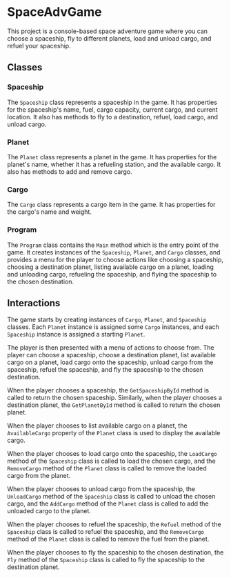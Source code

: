 # SpaceAdvGame

This project is a console-based space adventure game where you can choose a spaceship, fly to different planets, load and unload cargo, and refuel your spaceship.

## Classes

### Spaceship

The `Spaceship` class represents a spaceship in the game. It has properties for the spaceship's name, fuel, cargo capacity, current cargo, and current location. It also has methods to fly to a destination, refuel, load cargo, and unload cargo.

### Planet

The `Planet` class represents a planet in the game. It has properties for the planet's name, whether it has a refueling station, and the available cargo. It also has methods to add and remove cargo.

### Cargo

The `Cargo` class represents a cargo item in the game. It has properties for the cargo's name and weight.

### Program

The `Program` class contains the `Main` method which is the entry point of the game. It creates instances of the `Spaceship`, `Planet`, and `Cargo` classes, and provides a menu for the player to choose actions like choosing a spaceship, choosing a destination planet, listing available cargo on a planet, loading and unloading cargo, refueling the spaceship, and flying the spaceship to the chosen destination.

## Interactions

The game starts by creating instances of `Cargo`, `Planet`, and `Spaceship` classes. Each `Planet` instance is assigned some `Cargo` instances, and each `Spaceship` instance is assigned a starting `Planet`.

The player is then presented with a menu of actions to choose from. The player can choose a spaceship, choose a destination planet, list available cargo on a planet, load cargo onto the spaceship, unload cargo from the spaceship, refuel the spaceship, and fly the spaceship to the chosen destination.

When the player chooses a spaceship, the `GetSpaceshipById` method is called to return the chosen spaceship. Similarly, when the player chooses a destination planet, the `GetPlanetById` method is called to return the chosen planet.

When the player chooses to list available cargo on a planet, the `AvailableCargo` property of the `Planet` class is used to display the available cargo.

When the player chooses to load cargo onto the spaceship, the `LoadCargo` method of the `Spaceship` class is called to load the chosen cargo, and the `RemoveCargo` method of the `Planet` class is called to remove the loaded cargo from the planet.

When the player chooses to unload cargo from the spaceship, the `UnloadCargo` method of the `Spaceship` class is called to unload the chosen cargo, and the `AddCargo` method of the `Planet` class is called to add the unloaded cargo to the planet.

When the player chooses to refuel the spaceship, the `Refuel` method of the `Spaceship` class is called to refuel the spaceship, and the `RemoveCargo` method of the `Planet` class is called to remove the fuel from the planet.

When the player chooses to fly the spaceship to the chosen destination, the `Fly` method of the `Spaceship` class is called to fly the spaceship to the destination planet.